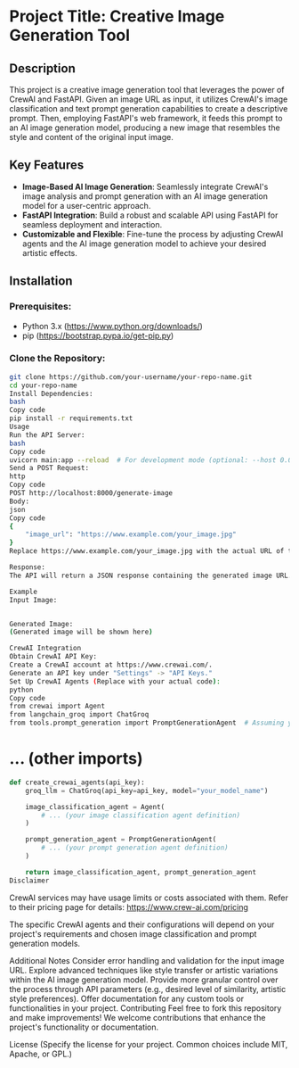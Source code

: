 # Project Title: Creative Image Generation Tool



## Description

This project is a creative image generation tool that leverages the power of CrewAI and FastAPI. Given an image URL as input, it utilizes CrewAI's image classification and text prompt generation capabilities to create a descriptive prompt. Then, employing FastAPI's web framework, it feeds this prompt to an AI image generation model, producing a new image that resembles the style and content of the original input image.

## Key Features

- **Image-Based AI Image Generation**: Seamlessly integrate CrewAI's image analysis and prompt generation with an AI image generation model for a user-centric approach.
- **FastAPI Integration**: Build a robust and scalable API using FastAPI for seamless deployment and interaction.
- **Customizable and Flexible**: Fine-tune the process by adjusting CrewAI agents and the AI image generation model to achieve your desired artistic effects.

## Installation

### Prerequisites:

- Python 3.x (https://www.python.org/downloads/)
- pip (https://bootstrap.pypa.io/get-pip.py)

### Clone the Repository:

```bash
git clone https://github.com/your-username/your-repo-name.git
cd your-repo-name
Install Dependencies:
bash
Copy code
pip install -r requirements.txt
Usage
Run the API Server:
bash
Copy code
uvicorn main:app --reload  # For development mode (optional: --host 0.0.0.0 for public access)
Send a POST Request:
http
Copy code
POST http://localhost:8000/generate-image
Body:
json
Copy code
{
    "image_url": "https://www.example.com/your_image.jpg"
}
Replace https://www.example.com/your_image.jpg with the actual URL of the image you want to use as a reference.

Response:
The API will return a JSON response containing the generated image URL. You can then download and display this image.

Example
Input Image:


Generated Image:
(Generated image will be shown here)

CrewAI Integration
Obtain CrewAI API Key:
Create a CrewAI account at https://www.crewai.com/.
Generate an API key under "Settings" -> "API Keys."
Set Up CrewAI Agents (Replace with your actual code):
python
Copy code
from crewai import Agent
from langchain_groq import ChatGroq
from tools.prompt_generation import PromptGenerationAgent  # Assuming you have a custom tool
```

# ... (other imports)

```python
def create_crewai_agents(api_key):
    groq_llm = ChatGroq(api_key=api_key, model="your_model_name")

    image_classification_agent = Agent(
        # ... (your image classification agent definition)
    )

    prompt_generation_agent = PromptGenerationAgent(
        # ... (your prompt generation agent definition)
    )

    return image_classification_agent, prompt_generation_agent
Disclaimer
```
CrewAI services may have usage limits or costs associated with them. Refer to their pricing page for details: https://www.crew-ai.com/pricing

The specific CrewAI agents and their configurations will depend on your project's requirements and chosen image classification and prompt generation models.

Additional Notes
Consider error handling and validation for the input image URL.
Explore advanced techniques like style transfer or artistic variations within the AI image generation model.
Provide more granular control over the process through API parameters (e.g., desired level of similarity, artistic style preferences).
Offer documentation for any custom tools or functionalities in your project.
Contributing
Feel free to fork this repository and make improvements! We welcome contributions that enhance the project's functionality or documentation.

License
(Specify the license for your project. Common choices include MIT, Apache, or GPL.)